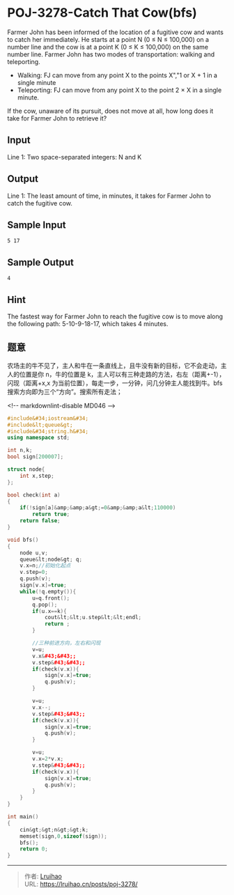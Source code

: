 # POJ-3278-Catch That Cow(bfs)


Farmer John has been informed of the location of a fugitive cow and wants to catch her immediately. He starts at a point N (0 ≤ N ≤ 100,000) on a number line and the cow is at a point K (0 ≤ K ≤ 100,000) on the same number line. Farmer John has two modes of transportation: walking and teleporting.

- Walking: FJ can move from any point X to the points X&#34;,&#34;1 or X &#43; 1 in a single minute
- Teleporting: FJ can move from any point X to the point 2 × X in a single minute.

If the cow, unaware of its pursuit, does not move at all, how long does it take for Farmer John to retrieve it?

## Input

Line 1: Two space-separated integers: N and K

## Output

Line 1: The least amount of time, in minutes, it takes for Farmer John to catch the fugitive cow.

## Sample Input

    5 17

## Sample Output

    4

## Hint

The fastest way for Farmer John to reach the fugitive cow is to move along the following path: 5-10-9-18-17, which takes 4 minutes.

## 题意

农场主的牛不见了，主人和牛在一条直线上，且牛没有新的目标，它不会走动，主人的位置是你 n，牛的位置是 k，主人可以有三种走路的方法，右左（距离&#43;-1），闪现（距离&#43;x,x 为当前位置），每走一步，一分钟，问几分钟主人能找到牛。bfs 搜索方向即为三个“方向”。搜索所有走法；

&lt;!-- markdownlint-disable MD046 --&gt;

```cpp
#include&#34;iostream&#34;
#include&lt;queue&gt;
#include&#34;string.h&#34;
using namespace std;

int n,k;
bool sign[200007];

struct node{
    int x,step;
};

bool check(int a)
{
    if(!sign[a]&amp;&amp;a&gt;=0&amp;&amp;a&lt;110000)
        return true;
    return false;
}

void bfs()
{
    node u,v;
    queue&lt;node&gt; q;
    v.x=n;//初始化起点
    v.step=0;
    q.push(v);
    sign[v.x]=true;
    while(!q.empty()){
        u=q.front();
        q.pop();
        if(u.x==k){
            cout&lt;&lt;u.step&lt;&lt;endl;
            return ;
        }

        //三种前进方向，左右和闪现
        v=u;
        v.x&#43;&#43;;
        v.step&#43;&#43;;
        if(check(v.x)){
            sign[v.x]=true;
            q.push(v);
        }

        v=u;
        v.x--;
        v.step&#43;&#43;;
        if(check(v.x)){
            sign[v.x]=true;
            q.push(v);
        }

        v=u;
        v.x=2*v.x;
        v.step&#43;&#43;;
        if(check(v.x)){
            sign[v.x]=true;
            q.push(v);
        }
    }
}

int main()
{
    cin&gt;&gt;n&gt;&gt;k;
    memset(sign,0,sizeof(sign));
    bfs();
    return 0;
}
```


---

> 作者: [Lruihao](https://github.com/Lruihao)  
> URL: https://lruihao.cn/posts/poj-3278/  

